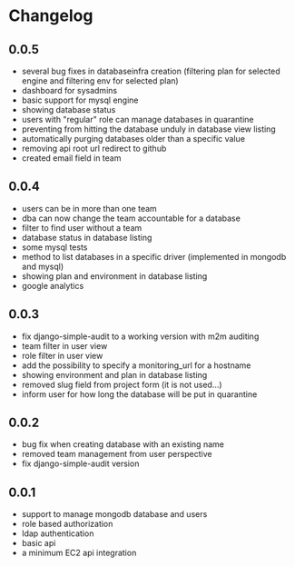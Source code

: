 # Changelog

## 0.0.5

* several bug fixes in databaseinfra creation (filtering plan for selected engine and filtering env for selected plan)
* dashboard for sysadmins
* basic support for mysql engine
* showing database status
* users with "regular" role can manage databases in quarantine
* preventing from hitting the database unduly in database view listing
* automatically purging databases older than a specific value
* removing api root url redirect to github
* created email field in team

## 0.0.4

* users can be in more than one team
* dba can now change the team accountable for a database
* filter to find user without a team
* database status in database listing
* some mysql tests
* method to list databases in a specific driver (implemented in mongodb and mysql)
* showing plan and environment in database listing
* google analytics


## 0.0.3

* fix django-simple-audit to a working version with m2m auditing
* team filter in user view
* role filter in user view
* add the possibility to specify a monitoring_url for a hostname
* showing environment and plan in database listing
* removed slug field from project form (it is not used...)
* inform user for how long the database will be put in quarantine

## 0.0.2

* bug fix when creating database with an existing name
* removed team management from user perspective
* fix django-simple-audit version

## 0.0.1

* support to manage mongodb database and users
* role based authorization
* ldap authentication
* basic api
* a minimum EC2 api integration


